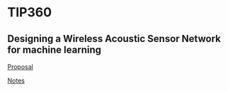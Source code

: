 # TIP360

## Designing a Wireless Acoustic Sensor Network for machine learning

[Proposal](./proposal.md)

[Notes](./braindump.md)
